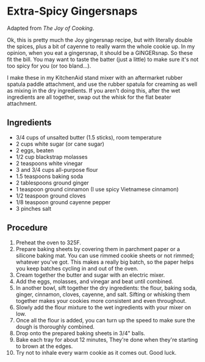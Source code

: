 # Extra-Spicy Gingersnaps

Adapted from _The Joy of Cooking_.

Ok, this is pretty much the Joy gingersnap recipe, but with literally double
the spices, plus a bit of cayenne to really warm the whole cookie up. In my
opinion, when you eat a gingersnap, it should be a GINGERsnap. So these fit the
bill. You may want to taste the batter (just a little) to make sure it's not
too spicy for you (or too bland...).

I make these in my KitchenAid stand mixer with an aftermarket rubber spatula
paddle attachment, and use the rubber spatula for creaming as well as mixing
in the dry ingredients. If you aren't doing this, after the wet ingredients are
all together, swap out the whisk for the flat beater attachment.

## Ingredients

* 3/4 cups of unsalted butter (1.5 sticks), room temperature
* 2 cups white sugar (or cane sugar)
* 2 eggs, beaten
* 1/2 cup blackstrap molasses
* 2 teaspoons white vinegar
* 3 and 3/4 cups all-purpose flour
* 1.5 teaspoons baking soda
* 2 tablespoons ground ginger
* 1 teaspoon ground cinnamon (I use spicy Vietnamese cinnamon)
* 1/2 teaspoon ground cloves
* 1/8 teaspoon ground cayenne pepper
* 3 pinches salt

## Procedure

1. Preheat the oven to 325F.
1. Prepare baking sheets by covering them in parchment paper or a silicone
   baking mat. You can use rimmed cookie sheets or not rimmed; whatever you've
   got. This makes a really big batch, so the paper helps you keep batches
   cycling in and out of the oven.
1. Cream together the butter and sugar with an electric mixer.
1. Add the eggs, molasses, and vinegar and beat until combined.
1. In another bowl, sift together the dry ingredients: the flour, baking soda,
   ginger, cinnamon, cloves, cayenne, and salt. Sifting or whisking them
   together makes your cookies more consistent and even throughout.
1. Slowly add the flour mixture to the wet ingredients with your mixer on low.
1. Once all the flour is added, you can turn up the speed to make sure the
   dough is thoroughly combined.
1. Drop onto the prepared baking sheets in 3/4" balls.
1. Bake each tray for about 12 minutes, They're done when they're starting to
   brown at the edges.
1. Try not to inhale every warm cookie as it comes out. Good luck.
